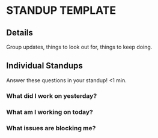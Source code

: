 # STANDUP TEMPLATE

## Details
Group updates, things to look out for, things to keep doing.

## Individual Standups
Answer these questions in your standup! <1 min.

### What did I work on yesterday?

### What am I working on today?

### What issues are blocking me?